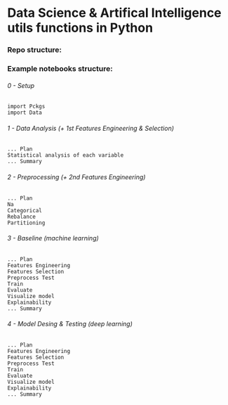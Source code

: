 # Data Science & Artifical Intelligence utils functions in Python



### Repo structure:



### Example notebooks structure:

###### 0 - Setup
	import Pckgs
	import Data

###### 1 - Data Analysis (+ 1st Features Engineering & Selection)
	... Plan
	Statistical analysis of each variable
	... Summary

###### 2 - Preprocessing (+ 2nd Features Engineering)
	... Plan
	Na
	Categorical
	Rebalance
	Partitioning

###### 3 - Baseline (machine learning)
	... Plan
	Features Engineering
	Features Selection
	Preprocess Test
	Train
	Evaluate
	Visualize model
	Explainability
	... Summary
		
###### 4 - Model Desing & Testing (deep learning)
	... Plan
	Features Engineering
	Features Selection
	Preprocess Test
	Train
	Evaluate
	Visualize model
	Explainability
	... Summary
